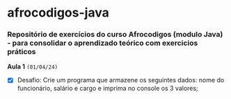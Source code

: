 # afrocodigos-java
### Repositório de exercícios do curso Afrocodigos (modulo Java) - para consolidar o aprendizado teórico com exercicios práticos

**__Aula 1__** `(01/04/24)`
- [x] Desafio: Crie um programa que armazene os seguintes dados: nome do funcionário, salário e cargo e imprima no console os 3 valores;  

